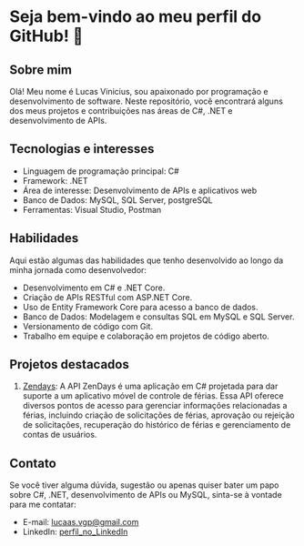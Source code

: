 # Seja bem-vindo ao meu perfil do GitHub! 👋

## Sobre mim

Olá! Meu nome é Lucas Vinicius, sou apaixonado por programação e desenvolvimento de software. Neste repositório, você encontrará alguns dos meus projetos e contribuições nas áreas de C#, .NET e desenvolvimento de APIs.

## Tecnologias e interesses

- Linguagem de programação principal: C#
- Framework: .NET
- Área de interesse: Desenvolvimento de APIs e aplicativos web
- Banco de Dados: MySQL, SQL Server, postgreSQL
- Ferramentas: Visual Studio, Postman

## Habilidades

Aqui estão algumas das habilidades que tenho desenvolvido ao longo da minha jornada como desenvolvedor:

- Desenvolvimento em C# e .NET Core.
- Criação de APIs RESTful com ASP.NET Core.
- Uso de Entity Framework Core para acesso a banco de dados.
- Banco de Dados: Modelagem e consultas SQL em MySQL e SQL Server.
- Versionamento de código com Git.
- Trabalho em equipe e colaboração em projetos de código aberto.

## Projetos destacados

1. [Zendays](https://github.com/MatheusMadrid473/Zendays): A API ZenDays é uma aplicação em C# projetada para dar suporte a um aplicativo móvel de controle de férias. Essa API oferece diversos pontos de acesso para gerenciar informações relacionadas a férias, incluindo criação de solicitações de férias, aprovação ou rejeição de solicitações, recuperação do histórico de férias e gerenciamento de contas de usuários.

## Contato

Se você tiver alguma dúvida, sugestão ou apenas quiser bater um papo sobre C#, .NET, desenvolvimento de APIs ou MySQL, sinta-se à vontade para me contatar:

- E-mail: lucaas.vgp@gmail.com
- LinkedIn: [perfil_no_LinkedIn](https://www.linkedin.com/in/lucas-v-b12410286/)
